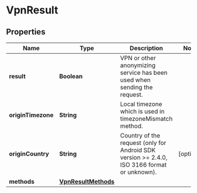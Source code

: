 

# VpnResult


## Properties

| Name | Type | Description | Notes |
|------------ | ------------- | ------------- | -------------|
|**result** | **Boolean** | VPN or other anonymizing service has been used when sending the request. |  |
|**originTimezone** | **String** | Local timezone which is used in timezoneMismatch method. |  |
|**originCountry** | **String** | Country of the request (only for Android SDK version &gt;&#x3D; 2.4.0, ISO 3166 format or unknown). |  [optional] |
|**methods** | [**VpnResultMethods**](VpnResultMethods.md) |  |  |



